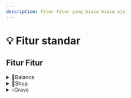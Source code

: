 ```yaml
---
description: Fitur Fitur yang biasa biasa aja
---
```


# 💡 Fitur standar

## Fitur Fitur

<details>

<summary><span data-gb-custom-inline data-tag="emoji" data-code="1f4b8">💸</span>Balance</summary>

Tahukah kamu kalau DestariaMc Menggunakan Sistem Balance/Money? Balance bisa didapatkan lewat Crate dan Sell barang menggunakan <mark style="color:blue;">**\[/sell]**</mark>

</details>

<details>

<summary><span data-gb-custom-inline data-tag="emoji" data-code="1f6d2">🛒</span>Shop</summary>

Kalau ada balance pasti ada shop nya dong, Kita bisa membeli Item seperti Ore,Ingots,Blocks dan bahkan spawner, kamu bisa mengakses shop di rank apa saja, <mark style="color:blue;">**\[/shop]**</mark>

</details>

<details>

<summary><span data-gb-custom-inline data-tag="emoji" data-code="1f480">💀</span>Grave</summary>

Memang sih Keep inventory di Survival menyala, tapi tidak dengan the end dan nether, dan itulah fungsi dari <mark style="color:blue;">**\[/graves]**</mark>, kamu bisa mendapatkan barang mu yang hilang karena mati dengan bayaran beberapa Balances

</details>
